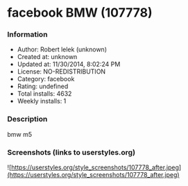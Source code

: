 # facebook BMW (107778)

### Information
- Author: Robert lelek (unknown)
- Created at: unknown
- Updated at: 11/30/2014, 8:02:24 PM
- License: NO-REDISTRIBUTION
- Category: facebook
- Rating: undefined
- Total installs: 4632
- Weekly installs: 1


### Description
bmw m5


### Screenshots (links to userstyles.org)
![https://userstyles.org/style_screenshots/107778_after.jpeg](https://userstyles.org/style_screenshots/107778_after.jpeg)


